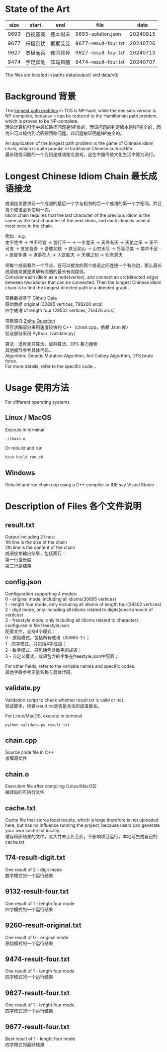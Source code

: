 # State of the Art

| size |  start  |   end   |        file         |     date     |
| ---- | ------- | ------- | ------------------- | ------------ |
| 9693 | 自视甚高 | 德本财末 |  9693-solution.json  |   20240815  |
| 9677 | 乐极则忧 | 期期艾艾 | 9677-result-four.txt |   20240726  |
| 9627 | 泰极而否 | 邦国殄瘁 | 9627-result-four.txt |   20240713  |
| 9474 | 手足异处 | 阵马风樯 | 9474-result-four.txt |   20240707  |

The files are located in paths data/output/ and data/v0/

# Background 背景

The [longest path problem](https://en.wikipedia.org/wiki/Longest_path_problem) in TCS is NP-hard, while the decision version is NP-complete, because it can be reduced to the Hamiltonian path problem, which is proved to be NP-complete.  
理论计算机科学中最长路径问题是NP难的，而该问题的判定版本是NP完全的，因为它可以规约到哈密顿回路问题，此问题被证明是NP完全的。

An application of the longest path problem is the game of Chinese idiom chain, which is quite popular in traditional Chinese cultural life.  
最长路径问题的一个应用是成语接龙游戏，这在中国传统文化生活中颇为流行。

# Longest Chinese Idiom Chain 最长成语接龙

成语接龙要求前一个成语的最后一个字与相邻的后一个成语的第一个字相同，并且每个成语至多使用一次。  
Idiom chain requires that the last character of the previous idiom is the same as the first character of the next idiom, and each idiom is used at most once in the chain.

例如：e.g.  
史不绝书 -> 书不尽言 -> 言行不一 -> 一步登天 -> 天外有天 -> 天伦之乐 -> 乐不可支 -> 支支吾吾 -> 吾膝如铁 -> 铁证如山 -> 山穷水尽 -> 尽善尽美 -> 美中不足 -> 足智多谋 -> 谋事在人 -> 人定胜天 -> 天壤之别 -> 别有洞天  

把每个成语看作一个节点，在可以接龙的两个成语之间连接一个有向边，那么最长成语接龙就是求解有向图的最长有向路径。  
Consider each idiom as a node(vertex), and connect an arc(directed edge) between two idioms that can be connected. Then the longest Chinese idiom chain is to find the longest directed path in a directed graph.  

项目数据基于 [Github Data](https://github.com/crazywhalecc/idiom-database)  
原始数据 original (30895 vertices, 798200 arcs)  
四字成语 of length four (29502 vertices, 713426 arcs）  

项目源自 [Zhihu Question](https://www.zhihu.com/question/659421716/answer/3539132943)  
项目求解部分采用速度较快的 C++（chain.cpp，依赖 Json 库）  
验证部分采用 Python（validate.py）  

算法：遗传变异算法、蚁群算法、DFS 暴力搜索  
其他细节参考具体代码...  
Algorithm: Genetic Mutation Algorithm, Ant Colony Algorithm, DFS brute force.  
For more details, refer to the specific code...

# Usage 使用方法

For different operating systems  

## Linux / MacOS

Execute in terminal  

```bash
./chain.o
```

Or rebuild and run  

```bash
bash build_run.sh
```

## Windows

Rebuild and run chain.cpp using a C++ compiler or IDE say Visual Studio  

# Description of Files 各个文件说明

## result.txt

Output including 2 lines:  
1th line is the size of the chain  
2th line is the content of the chain  
成语接龙输出结果，包括两行：  
第一行是长度  
第二行是结果  

## config.json

Configuration supporting 4 modes:  
0 - original mode, including all idioms(30895 vertices)  
1 - length four mode, only including all idioms of length four(29502 vertices)  
2 - digit mode, only including all idioms related to digits(small amount of vertices)  
3 - freestyle mode, only including all idioms related to characters configured in file freestyle.json  
配置文件，支持4个模式：  
0 - 原始模式，包括所有成语（30895 个）；  
1 - 四字模式，只包括4字成语；  
2 - 数字模式，只包括包含数字的成语；  
3 - 自定义模式，成语包含的字集在freestyle.json中配置；  

For other fields, refer to the variable names and specific codes.  
其他字段参考变量名称与具体代码。  

## validate.py

Validation script to check whether result.txt is valid or not.  
验证脚本，检查result.txt是否是合法的成语接龙。

For Linux/MacOS, execute in terminal

```bash
python validate.py result.txt
```

## chain.cpp

Source code file in C++  
求解源文件

## chain.o

Execution file after compiling (Linux/MacOS)  
编译后的可执行文件

## cache.txt

Cache file that stores local results, which is large therefore is not uploaded here, but has no influence running the project, because users can generate your own cache.txt locally.  
缓存局部结果的文件，太大并未上传至此，不影响项目运行，本地可生成自己的cache.txt

## 174-result-digit.txt

One result of 2 - digit mode  
数字模式的一个运行结果

## 9132-result-four.txt

One result of 1 - length four mode  
四字模式的一个运行结果

## 9260-result-original.txt

One result of 0 - original mode  
原始模式的一个运行结果

## 9474-result-four.txt

One result of 1 - length four mode  
四字模式的一个运行结果

## 9627-result-four.txt

One result of 1 - lenght four mode  
四字模式的一个运行结果

## 9677-result-four.txt

Best result of 1 - lenght four mode  
四字模式的最好结果